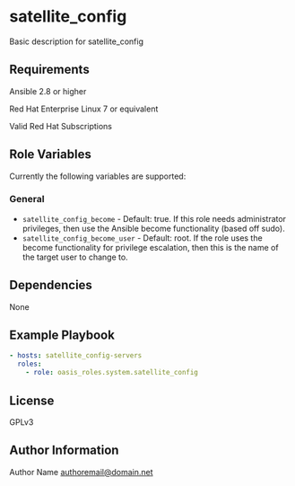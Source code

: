 satellite_config
===========

Basic description for satellite_config

Requirements
------------

Ansible 2.8 or higher

Red Hat Enterprise Linux 7 or equivalent

Valid Red Hat Subscriptions

Role Variables
--------------

Currently the following variables are supported:

### General

* `satellite_config_become` - Default: true. If this role needs administrator
  privileges, then use the Ansible become functionality (based off sudo).
* `satellite_config_become_user` - Default: root. If the role uses the become
  functionality for privilege escalation, then this is the name of the target
  user to change to.

Dependencies
------------

None

Example Playbook
----------------

```yaml
- hosts: satellite_config-servers
  roles:
    - role: oasis_roles.system.satellite_config
```

License
-------

GPLv3

Author Information
------------------

Author Name <authoremail@domain.net>